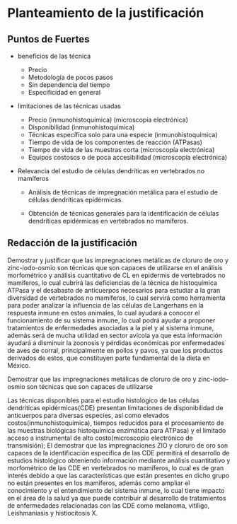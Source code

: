 # Planteamiento de la justificación 

## Puntos de Fuertes

- beneficios de las técnica

    - Precio
    - Metodología de pocos pasos
    - Sin dependencia del tiempo
    - Especificidad en general  

- limitaciones de las técnicas usadas 

    - Precio (inmunohistoquímica) (microscopía electrónica)
    - Disponibilidad (inmunohistoquímica)
    - Técnicas específica solo para una especie (inmunohistoquímica)
    - Tiempo de vida de los componentes de reacción (ATPasas)
    - Tiempo de vida de las muestras corta (microscopía electrónica)
    - Equipos costosos o de poca accesibilidad (microscopía electrónica)

- Relevancia del estudio de células dendríticas en vertebrados no mamíferos

    - Análisis de técnicas de impregnación metálica para el estudio de células dendríticas epidérmicas.

    - Obtención de técnicas generales para la identificación de células dendríticas epidérmicas en vertebrados no mamíferos.


## Redacción de la justificación

Demostrar y justificar que las impregnaciones metálicas de cloruro de oro y zinc-iodo-osmio son técnicas que son capaces de utilizarse en el análisis morfométrico y análisis cuantitativo de CL en epidermis de vertebrados no mamíferos, lo cual cubrirá las deficiencias de la técnica  de histoquímica ATPasa y el desabasto de anticuerpos necesarios para estudiar a la gran diversidad de vertebrados no mamíferos, lo cual servirá como herramienta para poder analizar la influencia de las células de Langerhans en la respuesta inmune en estos animales, lo cual ayudará a conocer el funcionamiento de su sistema inmune, lo cual podrá ayudar a proponer tratamientos de enfermedades asociadas a la piel y al sistema inmune, además será de mucha utilidad en sector avícola ya que esta información ayudará a disminuir la zoonosis y pérdidas económicas por enfermedades de aves de corral, principalmente en pollos y pavos, ya que los productos derivados de estos, que constituyen parte fundamental de la dieta en México.

Demostrar que las impregnaciones metálicas de cloruro de oro y zinc-iodo-osmio son técnicas que son capaces de utilizarse


Las técnicas disponibles para el estudio histológico de las células dendríticas epidérmicas(CDE) presentan limitaciones de disponibilidad de anticuerpos para diversas especies, así como elevados costos(inmunohistoquímica), tiempos reducidos para el procesamiento de las muestras biológicas histoquímica enzimática para ATPasa) y el limitado acceso a instrumental de alto costo(microscopio electrónico de transmisión); El demostrar que las impregnaciones ZIO y cloruro de oro son capaces de la identificación específica de las CDE permitirá el desarrollo de estudios histológico obteniendo información mediante análisis cuantitativo y morfométrico de las CDE en vertebrados no mamíferos, lo cual es de gran interés debido a que las características que están presentes en dicho grupo no están presentes en los mamíferos, además como ampliar el conocimiento y el entendimiento del sistema inmune, lo cual tiene impacto en el área de la salud ya que puede contribuir al desarrollo de tratamientos de enfermedades relacionadas con las CDE como melanoma, vitíligo, Leishmaniasis y histiocitosis X.

